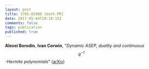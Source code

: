 ```yaml
---
layout: post
title: 1705.01980 [math.PR]
date: 2017-05-04T19:18:15Z
comments: false
tags: publication
published: true
---
```


<b>Alexei Borodin</b>, <b>Ivan Corwin</b>, "<i>Dynamic ASEP, duality and continuous $$q^{-1}$$-Hermite polynomials</i>" ([arXiv](http://arxiv.org/abs/1705.01980v1))
